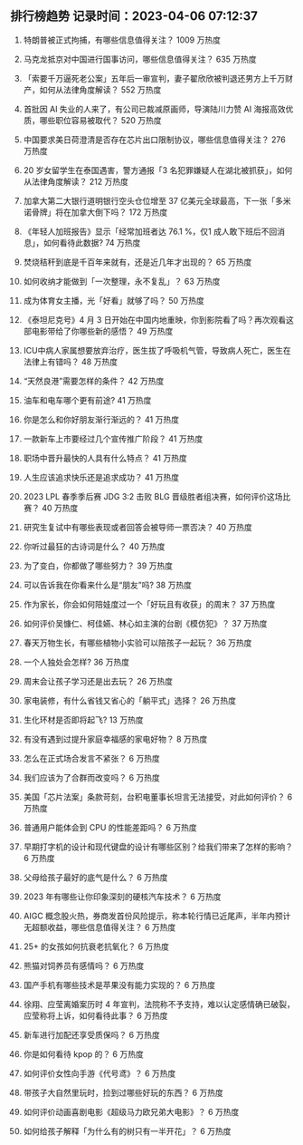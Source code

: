 
## 排行榜趋势 记录时间：2023-04-06 07:12:37
  
  1. 特朗普被正式拘捕，有哪些信息值得关注？ 1009 万热度
    
  2. 马克龙抵京对中国进行国事访问，哪些信息值得关注？ 635 万热度
    
  3. 「索要千万逼死老公案」五年后一审宣判，妻子翟欣欣被判退还男方上千万财产，如何从法律角度解读？ 552 万热度
    
  4. 首批因 AI 失业的人来了，有公司已裁减原画师，导演陆川力赞 AI 海报高效优质，哪些职位容易被取代？ 520 万热度
    
  5. 中国要求美日荷澄清是否存在芯片出口限制协议，哪些信息值得关注？ 276 万热度
    
  6. 20 岁女留学生在泰国遇害，警方通报「3 名犯罪嫌疑人在湖北被抓获」，如何从法律角度解读？ 212 万热度
    
  7. 加拿大第二大银行道明银行空头仓位增至 37 亿美元全球最高，下一张「多米诺骨牌」将在加拿大倒下吗？ 172 万热度
    
  8. 《年轻人加班报告》显示「经常加班者达 76.1 %，仅1 成人敢下班后不回消息」，如何看待此数据? 74 万热度
    
  9. 焚烧秸秆到底是千百年来就有，还是近几年才出现的？ 65 万热度
    
  10. 如何收纳才能做到「一次整理，永不复乱」？ 63 万热度
    
  11. 成为体育女主播，光「好看」就够了吗？ 50 万热度
    
  12. 《泰坦尼克号》4 月 3 日开始在中国内地重映，你到影院看了吗？再次观看这部电影带给了你哪些新的感悟？ 49 万热度
    
  13. ICU中病人家属想要放弃治疗，医生拔了呼吸机气管，导致病人死亡，医生在法律上有错吗？ 48 万热度
    
  14. “天然良港”需要怎样的条件？ 42 万热度
    
  15. 油车和电车哪个更有前途? 41 万热度
    
  16. 你是怎么和你好朋友渐行渐远的？ 41 万热度
    
  17. 一款新车上市要经过几个宣传推广阶段？ 41 万热度
    
  18. 职场中晋升最快的人具有什么特点？ 41 万热度
    
  19. 人生应该追求快乐还是追求成功？ 41 万热度
    
  20. 2023 LPL 春季季后赛 JDG 3:2 击败 BLG 晋级胜者组决赛，如何评价这场比赛？ 40 万热度
    
  21. 研究生复试中有哪些表现或者回答会被导师一票否决？ 40 万热度
    
  22. 你听过最狂的古诗词是什么？ 40 万热度
    
  23. 为了变白，你都做了哪些努力？ 39 万热度
    
  24. 可以告诉我在你看来什么是“朋友”吗? 38 万热度
    
  25. 作为家长，你会如何陪娃度过一个「好玩且有收获」的周末？ 37 万热度
    
  26. 如何评价吴慷仁、柯佳嬿、林心如主演的台剧《模仿犯》？ 37 万热度
    
  27. 春天万物生长，有哪些植物小实验可以陪孩子一起玩？ 36 万热度
    
  28. 一个人独处会怎样? 36 万热度
    
  29. 周末会让孩子学习还是出去玩？ 26 万热度
    
  30. 家电装修，有什么省钱又省心的「躺平式」选择？ 26 万热度
    
  31. 生化环材是否即将起飞? 13 万热度
    
  32. 有没有遇到过提升家庭幸福感的家电好物？ 8 万热度
    
  33. 怎么在正式场合发言不紧张？ 6 万热度
    
  34. 我们应该为了合群而改变吗？ 6 万热度
    
  35. 美国「芯片法案」条款苛刻，台积电董事长坦言无法接受，对此如何评价？ 6 万热度
    
  36. 普通用户能体会到 CPU 的性能差距吗？ 6 万热度
    
  37. 早期打字机的设计和现代键盘的设计有哪些区别？给我们带来了怎样的影响？ 6 万热度
    
  38. 父母给孩子最好的底气是什么？ 6 万热度
    
  39. 2023 年有哪些让你印象深刻的硬核汽车技术？ 6 万热度
    
  40. AIGC 概念股火热，券商发首份风险提示，称本轮行情已近尾声，半年内预计无超额收益，哪些信息值得关注？ 6 万热度
    
  41. 25+ 的女孩如何抗衰老抗氧化？ 6 万热度
    
  42. 熊猫对饲养员有感情吗？ 6 万热度
    
  43. 国产手机有哪些技术是苹果没有能力实现的？ 6 万热度
    
  44. 徐翔、应莹离婚案历时 4 年宣判，法院称不予支持，难以认定感情确已破裂，应莹称将上诉，如何看待此事？ 6 万热度
    
  45. 新车进行加配还享受质保吗？ 6 万热度
    
  46. 你是如何看待 kpop 的？ 6 万热度
    
  47. 如何评价女性向手游《代号鸢》？ 6 万热度
    
  48. 带孩子大自然里玩时，捡到过哪些好玩的东西？ 6 万热度
    
  49. 如何评价动画喜剧电影《超级马力欧兄弟大电影》？ 6 万热度
    
  50. 如何给孩子解释「为什么有的树只有一半开花」？ 6 万热度
    